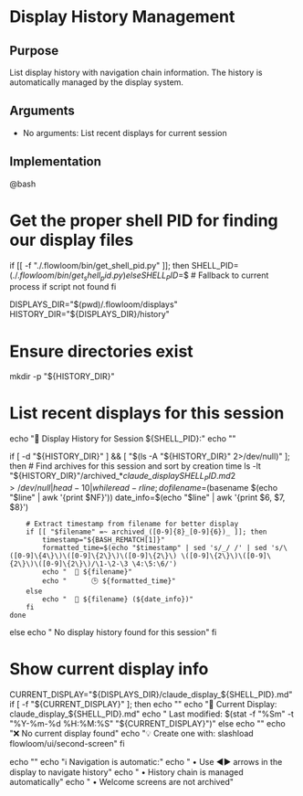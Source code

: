 # Display History Management

## Purpose
List display history with navigation chain information. The history is automatically managed by the display system.

## Arguments
- No arguments: List recent displays for current session

## Implementation

@bash
# Get the proper shell PID for finding our display files
if [[ -f "./.flowloom/bin/get_shell_pid.py" ]]; then
    SHELL_PID=$(./.flowloom/bin/get_shell_pid.py)
else
    SHELL_PID=$$  # Fallback to current process if script not found
fi

DISPLAYS_DIR="$(pwd)/.flowloom/displays"
HISTORY_DIR="${DISPLAYS_DIR}/history"

# Ensure directories exist
mkdir -p "${HISTORY_DIR}"

# List recent displays for this session
echo "📜 Display History for Session ${SHELL_PID}:"
echo ""

if [ -d "${HISTORY_DIR}" ] && [ "$(ls -A "${HISTORY_DIR}" 2>/dev/null)" ]; then
    # Find archives for this session and sort by creation time
    ls -lt "${HISTORY_DIR}"/archived_*_claude_display_${SHELL_PID}.md 2>/dev/null | head -10 | while read -r line; do
        filename=$(basename $(echo "$line" | awk '{print $NF}'))
        date_info=$(echo "$line" | awk '{print $6, $7, $8}')
        
        # Extract timestamp from filename for better display
        if [[ "$filename" =~ archived_([0-9]{8}_[0-9]{6})_ ]]; then
            timestamp="${BASH_REMATCH[1]}"
            formatted_time=$(echo "$timestamp" | sed 's/_/ /' | sed 's/\([0-9]\{4\}\)\([0-9]\{2\}\)\([0-9]\{2\}\) \([0-9]\{2\}\)\([0-9]\{2\}\)\([0-9]\{2\}\)/\1-\2-\3 \4:\5:\6/')
            echo "  📄 ${filename}"
            echo "      🕒 ${formatted_time}"
        else
            echo "  📄 ${filename} (${date_info})"
        fi
    done
else
    echo "  No display history found for this session"
fi

# Show current display info
CURRENT_DISPLAY="${DISPLAYS_DIR}/claude_display_${SHELL_PID}.md"
if [ -f "${CURRENT_DISPLAY}" ]; then
    echo ""
    echo "📍 Current Display: claude_display_${SHELL_PID}.md"
    echo "    Last modified: $(stat -f "%Sm" -t "%Y-%m-%d %H:%M:%S" "${CURRENT_DISPLAY}")"
else
    echo ""
    echo "❌ No current display found"
    echo "💡 Create one with: slashload flowloom/ui/second-screen"
fi

echo ""
echo "ℹ️  Navigation is automatic:"
echo "   • Use ◀▶ arrows in the display to navigate history"
echo "   • History chain is managed automatically"
echo "   • Welcome screens are not archived"